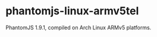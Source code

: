 phantomjs-linux-armv5tel
========================

PhantomJS 1.9.1, compiled on Arch Linux ARMv5 platforms.
